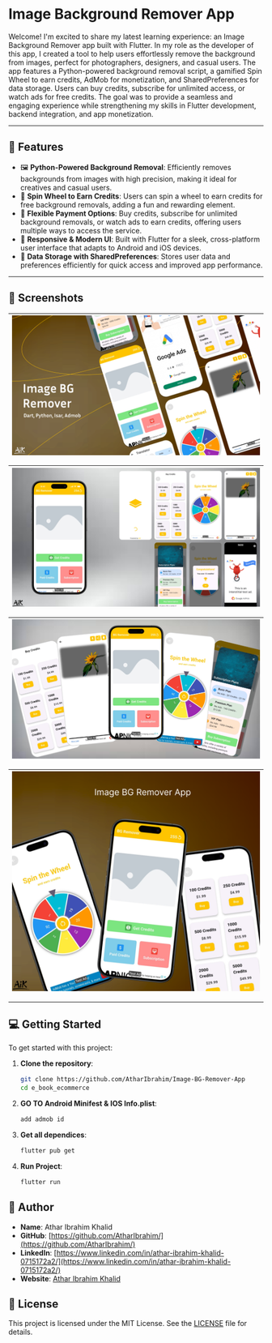 # Image Background Remover App

Welcome! I'm excited to share my latest learning experience: an Image Background Remover app built with Flutter. In my role as the developer of this app, I created a tool to help users effortlessly remove the background from images, perfect for photographers, designers, and casual users. The app features a Python-powered background removal script, a gamified Spin Wheel to earn credits, AdMob for monetization, and SharedPreferences for data storage. Users can buy credits, subscribe for unlimited access, or watch ads for free credits. The goal was to provide a seamless and engaging experience while strengthening my skills in Flutter development, backend integration, and app monetization.

---

## 🚀 Features

- 🖼 **Python-Powered Background Removal**: Efficiently removes backgrounds from images with high precision, making it ideal for creatives and casual users.
- 🎯 **Spin Wheel to Earn Credits**: Users can spin a wheel to earn credits for free background removals, adding a fun and rewarding element.
- 💼 **Flexible Payment Options**: Buy credits, subscribe for unlimited background removals, or watch ads to earn credits, offering users multiple ways to access the service.
- 🎨 **Responsive & Modern UI**: Built with Flutter for a sleek, cross-platform user interface that adapts to Android and iOS devices.
- 📱 **Data Storage with SharedPreferences**: Stores user data and preferences efficiently for quick access and improved app performance.



---

## 📸 Screenshots

| ![Splash Screen](screenshots/Screenshot%202024-12-04%20162638.png) |
|:---:|

| ![Splash Screen](screenshots/Screenshot%202024-12-04%20161600.png) |
|:---:|

| ![Splash Screen](screenshots/Screenshot%202024-12-04%20161442.png) |
|:---:|

| ![Splash Screen](screenshots/Screenshot%202024-12-05%20172505.png) |
|:---:|


---

## 💻 Getting Started

To get started with this project:

1. **Clone the repository**:
   ```bash
   git clone https://github.com/AtharIbrahim/Image-BG-Remover-App
   cd e_book_ecommerce

2. **GO TO Android Minifest & IOS Info.plist**:
   ```bash
   add admob id

2. **Get all dependices**:
   ```bash
   flutter pub get
4. **Run Project**:
   ```bash
   flutter run
## 👤 Author

- **Name**: Athar Ibrahim Khalid
- **GitHub**: [https://github.com/AtharIbrahim/](https://github.com/AtharIbrahim/)
- **LinkedIn**: [https://www.linkedin.com/in/athar-ibrahim-khalid-0715172a2/](https://www.linkedin.com/in/athar-ibrahim-khalid-0715172a2/)
- **Website**: [Athar Ibrahim Khalid](https://atharibrahimkhalid.netlify.app/)


## 📝 License

This project is licensed under the MIT License. See the [LICENSE](LICENSE.txt) file for details.

